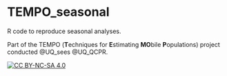 # TEMPO_seasonal

R code to reproduce seasonal analyses. 

Part of the TEMPO (**T**echniques for **E**stimating **MO**bile **P**opulations)  project conducted @UQ_sees @UQ_QCPR.

[![CC BY-NC-SA 4.0][cc-by-nc-sa-image]][cc-by-nc-sa]

[cc-by-nc-sa]: http://creativecommons.org/licenses/by-nc-sa/4.0/
[cc-by-nc-sa-image]: https://licensebuttons.net/l/by-nc-sa/4.0/88x31.png
